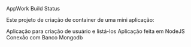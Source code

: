 AppWork
Build Status

Este projeto de criação de container de uma mini aplicação:

Aplicação para criação de usuário e listá-los
Aplicação feita em NodeJS
Conexão com Banco Mongodb
